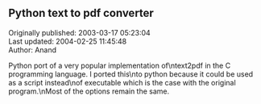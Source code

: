 ## Python text to pdf converter  
Originally published: 2003-03-17 05:23:04  
Last updated: 2004-02-25 11:45:48  
Author: Anand   
  
Python port of a very popular implementation of\ntext2pdf in the C programming language. I ported this\nto python because it could be used as a script instead\nof executable which is the case with the original program.\nMost of the options remain the same.